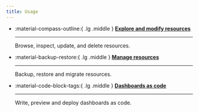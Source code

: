 ```yaml
---
title: Usage
---
```


<div class="grid cards" markdown>

-   :material-compass-outline:{ .lg .middle } __[Explore and modify resources](./explore-modify-resources.md)__

    ---

    Browse, inspect, update, and delete resources.

-   :material-backup-restore:{ .lg .middle } __[Manage resources](./manage-resources.md)__

    ---

    Backup, restore and migrate resources.

-   :material-code-block-tags:{ .lg .middle } __[Dashboards as code](./dashboards-as-code.md)__

    ---

    Write, preview and deploy dashboards as code.

</div>
